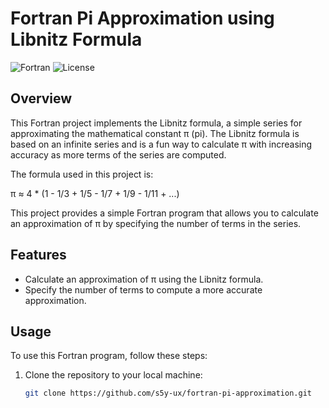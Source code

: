 # Fortran Pi Approximation using Libnitz Formula

![Fortran](https://img.shields.io/badge/Fortran-2003-blue.svg)
![License](https://img.shields.io/badge/License-MIT-green.svg)

## Overview

This Fortran project implements the Libnitz formula, a simple series for approximating the mathematical constant π (pi). The Libnitz formula is based on an infinite series and is a fun way to calculate π with increasing accuracy as more terms of the series are computed.

The formula used in this project is:

π ≈ 4 * (1 - 1/3 + 1/5 - 1/7 + 1/9 - 1/11 + ...)

This project provides a simple Fortran program that allows you to calculate an approximation of π by specifying the number of terms in the series.

## Features

- Calculate an approximation of π using the Libnitz formula.
- Specify the number of terms to compute a more accurate approximation.

## Usage

To use this Fortran program, follow these steps:

1. Clone the repository to your local machine:

   ```bash
   git clone https://github.com/s5y-ux/fortran-pi-approximation.git
